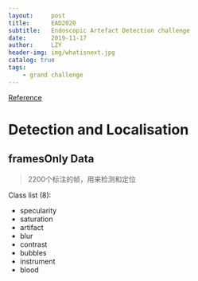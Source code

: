 ```yaml
---
layout:     post
title:      EAD2020
subtitle:   Endoscopic Artefact Detection challenge
date:       2019-11-17
author:     LZY
header-img: img/whatisnext.jpg
catalog: true
tags:
    - grand challenge
---
```


[Reference](https://ead2020.grand-challenge.org/)

# Detection and Localisation

## framesOnly Data

> 2200个标注的帧，用来检测和定位

Class list (8):

- specularity
- saturation
- artifact
- blur
- contrast
- bubbles
- instrument
- blood
